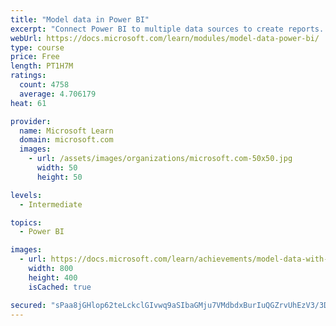 ```yaml
---
title: "Model data in Power BI"
excerpt: "Connect Power BI to multiple data sources to create reports. Define the relationship between your data sources."
webUrl: https://docs.microsoft.com/learn/modules/model-data-power-bi/
type: course
price: Free
length: PT1H7M
ratings:
  count: 4758
  average: 4.706179
heat: 61

provider:
  name: Microsoft Learn
  domain: microsoft.com
  images:
    - url: /assets/images/organizations/microsoft.com-50x50.jpg
      width: 50
      height: 50

levels:
  - Intermediate

topics:
  - Power BI

images:
  - url: https://docs.microsoft.com/learn/achievements/model-data-with-power-bi-desktop-social.png
    width: 800
    height: 400
    isCached: true

secured: "sPaa8jGHlop62teLckclGIvwq9aSIbaGMju7VMdbdxBurIuQGZrvUhEzV3/3DkM2r/leF8HmhT9O5L+tPgusA5S9bAOaytO2u77hFal9UDfi8AXZCwOZtzKfDUQXk1fA37CJB8hHJVVnDMsHno/8Rx7ghAsQ4kE91jnu50FNDy2iwfjfneZBICK3ASlc7sMtMm6y1f5ww3tQ+K4pvswODtKDF3WYCkr8q3+2uERgI6rf7lF2PMMDaKvffAfNlUPZxafV0fG1Zz6Ltfhu38sxEpp82GXwsx78rSyUakvByLyzxmVKjmPdVuzdTCkw9af79nEuUgoGuYh4+92LeYsSsFdDAZcjGlFIGNeGTJ3J7L8EkzwewCrJX3S4ExD3ANycz+Lmb1IQkuwEa/7fxRK9UIqOPSoUiAwc7+GEFgaijWw=;LKTkkTtRf3k0kMItYwUQBg=="
---
```


